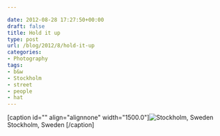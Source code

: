 ```yaml
---

date: 2012-08-28 17:27:50+00:00
draft: false
title: Hold it up
type: post
url: /blog/2012/8/hold-it-up
categories:
- Photography
tags:
- b&w
- Stockholm
- street
- people
- hat
---
```


[caption id="" align="alignnone" width="1500.0"]![ Stockholm, Sweden ](/images/2012-08-28-20128hold-it-up/20120825-R0011733.jpg)
 Stockholm, Sweden [/caption]
